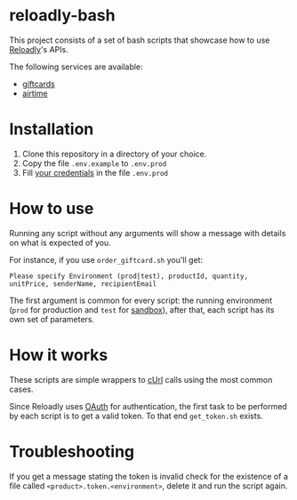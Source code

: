 # reloadly-bash

This project consists of a set of bash scripts that showcase how to use [Reloadly](https://reloadly.com)'s APIs.

The following services are available:

* [giftcards](https://docs.reloadly.com/giftcards/)
* [airtime](https://docs.reloadly.com/airtime/)

# Installation

1. Clone this repository in a directory of your choice.
2. Copy the file `.env.example` to `.env.prod`
3. Fill [your credentials](https://www.reloadly.com/developers/api-settings) in the file `.env.prod`

# How to use

Running any script without any arguments will show a message with details on what is expected of you.

For instance, if you use `order_giftcard.sh` you'll get:

`Please specify Environment (prod|test), productId, quantity, unitPrice, senderName, recipientEmail`

The first argument is common for every script: the running environment (`prod` for production and `test` for [sandbox](https://docs.reloadly.com/devtools/toolbox/sandbox)), after that, each script has its own set of parameters.

# How it works

These scripts are simple wrappers to [cUrl](https://curl.se/) calls using the most common cases.

Since Reloadly uses [OAuth](https://en.wikipedia.org/wiki/OAuth) for authentication, the first task to be performed by each script is to get a valid token. To that end `get_token.sh` exists.

# Troubleshooting

If you get a message stating the token is invalid check for the existence of a file called `<product>.token.<environment>`, delete it and run the script again.
